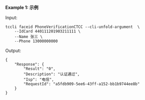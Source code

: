 **Example 1: 示例**



Input: 

```
tccli faceid PhoneVerificationCTCC --cli-unfold-argument  \
    --IdCard 440111201903211111 \
    --Name 张三 \
    --Phone 13000000000
```

Output: 
```
{
    "Response": {
        "Result": "0",
        "Description": "认证通过",
        "Isp": "电信",
        "RequestId": "a5fdb909-5ee6-43ff-a152-bb1b9744ee8b"
    }
}
```

